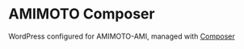 # AMIMOTO Composer

WordPress configured for AMIMOTO-AMI, managed with [Composer](https://getcomposer.org/)
